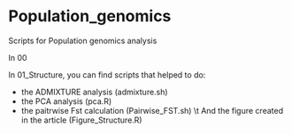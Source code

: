 # Population_genomics
Scripts for Population genomics analysis

In 00

In 01_Structure, you can find scripts that helped to do:
- the ADMIXTURE analysis (admixture.sh)
- the PCA analysis (pca.R)
- the paitrwise Fst calculation (Pairwise_FST.sh)
\t And the figure created in the article (Figure_Structure.R)
